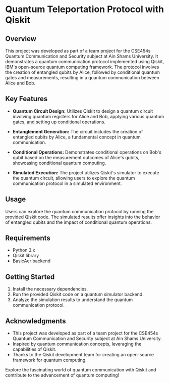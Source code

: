 # Quantum Teleportation Protocol with Qiskit

## Overview

This project was developed as part of a team project for the CSE454s Quantum Communication and Security subject at Ain Shams University. It demonstrates a quantum communication protocol implemented using Qiskit, IBM's open-source quantum computing framework. The protocol involves the creation of entangled qubits by Alice, followed by conditional quantum gates and measurements, resulting in a quantum communication between Alice and Bob.

## Key Features

- **Quantum Circuit Design:** Utilizes Qiskit to design a quantum circuit involving quantum registers for Alice and Bob, applying various quantum gates, and setting up conditional operations.

- **Entanglement Generation:** The circuit includes the creation of entangled qubits by Alice, a fundamental concept in quantum communication.

- **Conditional Operations:** Demonstrates conditional operations on Bob's qubit based on the measurement outcomes of Alice's qubits, showcasing conditional quantum computing.

- **Simulated Execution:** The project utilizes Qiskit's simulator to execute the quantum circuit, allowing users to explore the quantum communication protocol in a simulated environment.

## Usage

Users can explore the quantum communication protocol by running the provided Qiskit code. The simulated results offer insights into the behavior of entangled qubits and the impact of conditional quantum operations.

## Requirements

- Python 3.x
- Qiskit library
- BasicAer backend

## Getting Started

1. Install the necessary dependencies.
2. Run the provided Qiskit code on a quantum simulator backend.
3. Analyze the simulation results to understand the quantum communication protocol.

## Acknowledgments

- This project was developed as part of a team project for the CSE454s Quantum Communication and Security subject at Ain Shams University.
- Inspired by quantum communication concepts, leveraging the capabilities of Qiskit.
- Thanks to the Qiskit development team for creating an open-source framework for quantum computing.

Explore the fascinating world of quantum communication with Qiskit and contribute to the advancement of quantum computing!
